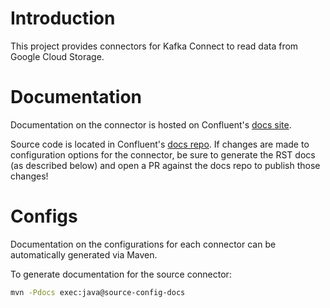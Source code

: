 # Introduction

This project provides connectors for Kafka Connect to read data from Google Cloud Storage.

# Documentation

Documentation on the connector is hosted on Confluent's
[docs site](https://docs.confluent.io/current/connect/kafka-connect-gcs-source/).

Source code is located in Confluent's
[docs repo](https://github.com/confluentinc/docs/tree/master/connect/kafka-connect-gcs-source). If changes
are made to configuration options for the connector, be sure to generate the RST docs (as described
below) and open a PR against the docs repo to publish those changes!

# Configs

Documentation on the configurations for each connector can be automatically generated via Maven.

To generate documentation for the source connector:
```bash
mvn -Pdocs exec:java@source-config-docs
```
